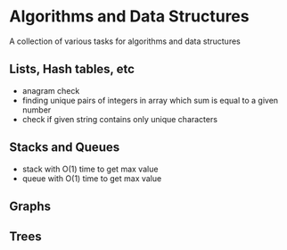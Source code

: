 # Algorithms and Data Structures
A collection of various tasks for algorithms and data structures

## Lists, Hash tables, etc
- anagram check
- finding unique pairs of integers in array which sum is equal to a given number
- check if given string contains only unique characters

## Stacks and Queues
- stack with O(1) time to get max value
- queue with O(1) time to get max value

## Graphs

## Trees
